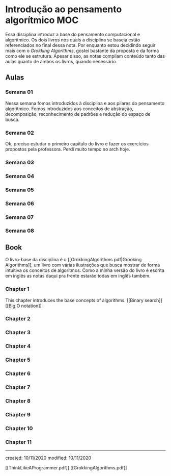 # Introdução ao pensamento algorítmico MOC 
Essa disciplina introduz a base do pensamento computacional e algorítmico. Os dois livros nos quais a disciplina se baseia estão referenciados no final dessa nota. Por enquanto estou decidindo seguir mais com o *Grokking Algorithms*, gostei bastante da proposta e da forma como ele se estrutura. Apesar disso, as notas compilam conteúdo tanto das aulas quanto de ambos os livros, quando necessário.

## Aulas
### Semana 01
Nessa semana fomos introduzidos à disciplina e aos pilares do pensamento algorítmico. Fomos introduzidos aos conceitos de abstração, decomposição, reconhecimento de padrões e redução do espaço de busca.

### Semana 02
Ok, preciso estudar o primeiro capítulo do livro e fazer os exercícios propostos pela professora. Perdi muito tempo no arch hoje.

### Semana 03
### Semana 04
### Semana 05
### Semana 06
### Semana 07
### Semana 08

## Book
O livro-base da disciplina é o [[GrokkingAlgorithms.pdf|Grooking Algorithms]], um livro com várias ilustrações que busca mostrar de forma intuitiva os conceitos de algoritmos. Como a minha versão do livro é escrita em inglês as notas daqui pra frente estarão todas em inglês também.
### Chapter 1
This chapter introduces the base concepts of algorithms.
[[Binary search]]
[[Big O notation]]
### Chapter 2
### Chapter 3
### Chapter 4
### Chapter 5
### Chapter 6
### Chapter 7
### Chapter 8
### Chapter 9
### Chapter 10
### Chapter 11

---

created: 10/11/2020
modified: 10/11/2020

[[ThinkLikeAProgrammer.pdf]]
[[GrokkingAlgorithms.pdf]]
